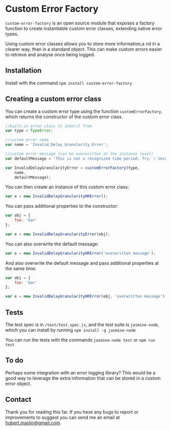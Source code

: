 # Custom Error Factory

```custom-error-factory``` is an open source module that exposes a factory function to create instantiable custom error classes, extending native error types.

Using custom error classes allows you to store more information,a nd in a clearer way, than in a standard object. This can make custom errors easier to retrieve and analyse once being logged.

## Installation

Install with the command ```npm install custom-error-factory```

## Creating a custom error class

You can create a custom error type using the function ```customErrorFactory```,
which returns the constructor of the custom error class.

```js
//built-in error class to inherit from
var type = TypeError;

//custom error name
var name = 'Invalid_Delay_Granularity_Error';

//custom error message (can be overwritten at the instance level)
var defaultMessage = 'This is not a recognized time period. Try: \'seconds\', \'minutes\', \'hours\'.';

var InvalidDelayGranularityError = customErrorFactory(type,
	name,
	defaultMessage);
```

You can then create an instance of this custom error class:

```js
var e = new InvalidDelayGranularityHRError();
```

You can pass additional properties to the constructor:
```js
var obj = {
	foo: 'bar'
};

var e = new InvalidDelayGranularityError(obj);
```

You can also overwrite the default message:

```js
var e = new InvalidDelayGranularityHRError('overwritten message');
```

And also overwrite the default message and pass additional properties at the same time:

```js
var obj = {
	foo: 'bar'
};

var e = new InvalidDelayGranularityHRError(obj, 'overwritten message');
```

## Tests

The test spec is in ```/test/test.spec.js```, and the test suite is ```jasmine-node```, which you can install by
running ```npm install -g jasmine-node```

You can run the tests with the commands ```jasmine-node test``` or ```npm run test```

## To do

Perhaps some integration with an error logging library? This would be a good way to leverage the extra information
that can be stored in a custom error object.

## Contact
Thank you for reading this far. If you have any bugs to report or improvements to suggest you can send me an email
at hubert.maslin@gmail.com.